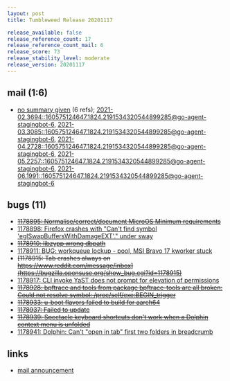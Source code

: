 ```yaml
---
layout: post
title: Tumbleweed Release 20201117

release_available: false
release_reference_count: 17
release_reference_count_mail: 6
release_score: 73
release_stability_level: moderate
release_version: 20201117
---
```


## mail (1:6)

- [no summary given](https://lists.opensuse.org/archives/list/factory@lists.opensuse.org/thread/T6X7F4DOIEUQJGVEL3TVJ5QFVXZDUDZW) (6 refs); [2021-02.3694::<160575124647.1824.2191534320544899285@go-agent-stagingbot-6>](https://lists.opensuse.org/archives/list/factory@lists.opensuse.org/thread/T6X7F4DOIEUQJGVEL3TVJ5QFVXZDUDZW), [2021-03.3085::<160575124647.1824.2191534320544899285@go-agent-stagingbot-6>](https://lists.opensuse.org/archives/list/factory@lists.opensuse.org/thread/T6X7F4DOIEUQJGVEL3TVJ5QFVXZDUDZW), [2021-04.2728::<160575124647.1824.2191534320544899285@go-agent-stagingbot-6>](https://lists.opensuse.org/archives/list/factory@lists.opensuse.org/thread/T6X7F4DOIEUQJGVEL3TVJ5QFVXZDUDZW), [2021-05.2257::<160575124647.1824.2191534320544899285@go-agent-stagingbot-6>](https://lists.opensuse.org/archives/list/factory@lists.opensuse.org/thread/T6X7F4DOIEUQJGVEL3TVJ5QFVXZDUDZW), [2021-06.1991::<160575124647.1824.2191534320544899285@go-agent-stagingbot-6>](https://lists.opensuse.org/archives/list/factory@lists.opensuse.org/thread/T6X7F4DOIEUQJGVEL3TVJ5QFVXZDUDZW)

## bugs (11)

<!--more-->

- ~~[1178895: Normalise/correct/document MicroOS Minimum requirements](https://bugzilla.opensuse.org/show_bug.cgi?id=1178895)~~
- [1178898: Firefox crashes with "Can't find symbol 'eglSwapBuffersWithDamageEXT'." under sway](https://bugzilla.opensuse.org/show_bug.cgi?id=1178898)
- ~~[1178910: libzypp wrong dbpath](https://bugzilla.opensuse.org/show_bug.cgi?id=1178910)~~
- [1178911: BUG: workqueue lockup - pool, MSI Bravo 17 kworker stuck](https://bugzilla.opensuse.org/show_bug.cgi?id=1178911)
- ~~[1178915: Tab crashes always on https://www.reddit.com/message/inbox](https://bugzilla.opensuse.org/show_bug.cgi?id=1178915)~~
- [1178917: CLI invoke YaST does not prompt for elevation of permissions](https://bugzilla.opensuse.org/show_bug.cgi?id=1178917)
- ~~[1178928: bpftrace and tools from package bpftrace-tools are all broken: Could not resolve symbol: /proc/self/exe:BEGIN_trigger](https://bugzilla.opensuse.org/show_bug.cgi?id=1178928)~~
- ~~[1178933: u-boot flavors failed to build for aarch64](https://bugzilla.opensuse.org/show_bug.cgi?id=1178933)~~
- ~~[1178937: Failed to update](https://bugzilla.opensuse.org/show_bug.cgi?id=1178937)~~
- ~~[1178939: Spectacle keyboard shortcuts don't work when a Dolphin context menu is unfolded](https://bugzilla.opensuse.org/show_bug.cgi?id=1178939)~~
- [1178941: Dolphin: Can't "open in tab" first two folders in breadcrumb](https://bugzilla.opensuse.org/show_bug.cgi?id=1178941)



## links

- [mail announcement](https://lists.opensuse.org/archives/list/factory@lists.opensuse.org/thread/T6X7F4DOIEUQJGVEL3TVJ5QFVXZDUDZW)
